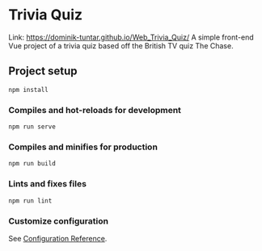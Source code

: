 # Trivia Quiz
Link: https://dominik-tuntar.github.io/Web_Trivia_Quiz/
A simple front-end Vue project of a trivia quiz based off the British TV quiz The Chase.
## Project setup
```
npm install
```

### Compiles and hot-reloads for development
```
npm run serve
```

### Compiles and minifies for production
```
npm run build
```

### Lints and fixes files
```
npm run lint
```

### Customize configuration
See [Configuration Reference](https://cli.vuejs.org/config/).
